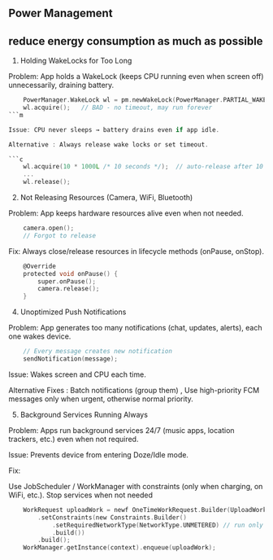 ## Power Management

## reduce energy consumption as much as possible

1. Holding WakeLocks for Too Long

Problem: App holds a WakeLock (keeps CPU running even when screen off) unnecessarily, draining battery.

```c
    PowerManager.WakeLock wl = pm.newWakeLock(PowerManager.PARTIAL_WAKE_LOCK, "MyApp:WakeLock");
    wl.acquire();   // BAD - no timeout, may run forever
```m

Issue: CPU never sleeps → battery drains even if app idle.

Alternative : Always release wake locks or set timeout.

```c
    wl.acquire(10 * 1000L /* 10 seconds */);  // auto-release after 10 sec
    ...
    wl.release();
```

2. Not Releasing Resources (Camera, WiFi, Bluetooth)

Problem: App keeps hardware resources alive even when not needed.

```c
    camera.open();
    // Forgot to release
```

Fix: Always close/release resources in lifecycle methods (onPause, onStop).

```c
    @Override
    protected void onPause() {
        super.onPause();
        camera.release();
    }
```
 
4. Unoptimized Push Notifications

Problem: App generates too many notifications (chat, updates, alerts), each one wakes device.

```c
    // Every message creates new notification
    sendNotification(message);
```

Issue: Wakes screen and CPU each time.

Alternative Fixes : Batch notifications (group them) , Use high-priority FCM messages only when urgent, otherwise normal priority.

5. Background Services Running Always

Problem: Apps run background services 24/7 (music apps, location trackers, etc.) even when not required.

Issue: Prevents device from entering Doze/Idle mode.

Fix:

Use JobScheduler / WorkManager with constraints (only when charging, on WiFi, etc.).
Stop services when not needed

```c
    WorkRequest uploadWork = newf OneTimeWorkRequest.Builder(UploadWorker.class)
        .setConstraints(new Constraints.Builder()
            .setRequiredNetworkType(NetworkType.UNMETERED) // run only on WiFi
            .build())
        .build();
    WorkManager.getInstance(context).enqueue(uploadWork);

```